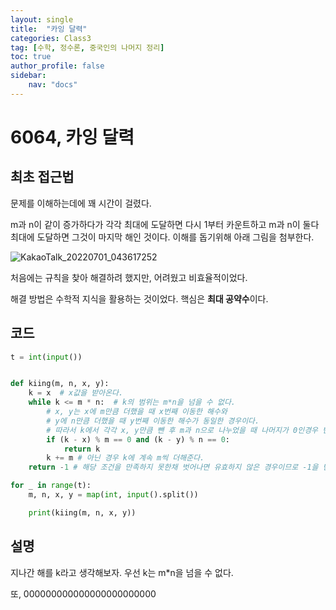 ```yaml
---
layout: single
title:  "카잉 달력"
categories: Class3
tag: [수학, 정수론, 중국인의 나머지 정리]
toc: true
author_profile: false
sidebar: 
    nav: "docs"
---
```


# 6064, 카잉 달력

## 최초 접근법

문제를 이해하는데에 꽤 시간이 걸렸다. 

m과 n이 같이 증가하다가 각각 최대에 도달하면 다시 1부터 카운트하고 m과 n이 둘다 최대에 도달하면 그것이 마지막 해인 것이다. 이해를 돕기위해 아래 그림을 첨부한다. 

![KakaoTalk_20220701_043617252](../../images/2022-06-30-class3_kiing/KakaoTalk_20220701_043617252.jpg)

처음에는 규칙을 찾아 해결하려 했지만, 어려웠고 비효율적이었다. 

해결 방법은 수학적 지식을 활용하는 것이었다. 핵심은 **최대 공약수**이다.   

## 코드

```python
t = int(input())


def kiing(m, n, x, y):
    k = x  # x값을 받아온다.
    while k <= m * n:  # k의 범위는 m*n을 넘을 수 없다.
        # x, y는 x에 m만큼 더했을 때 x번째 이동한 해수와
        # y에 n만큼 더했을 때 y번째 이동한 해수가 동일한 경우이다.
        # 따라서 k에서 각각 x, y만큼 뺀 후 m과 n으로 나누었을 때 나머지가 0인경우 반환한다.
        if (k - x) % m == 0 and (k - y) % n == 0:
            return k
        k += m # 아닌 경우 k에 계속 m씩 더해준다.
    return -1 # 해당 조건을 만족하지 못한채 벗어나면 유효하지 않은 경우이므로 -1을 반환한다.

for _ in range(t):
    m, n, x, y = map(int, input().split())

    print(kiing(m, n, x, y))
```

## 설명

지나간 해를 k라고 생각해보자. 우선 k는 m*n을 넘을 수 없다. 

또, 000000000000000000000000 
